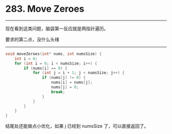 # 283. Move Zeroes

---

现在看到这类问题，脑袋第一反应就是两指针遍历。

要求的第二点，没什么头绪

---

```c
void moveZeroes(int* nums, int numsSize) {
	int i = 0;
	for (int i = 0; i < numsSize; i++) {
		if (nums[i] == 0) {
			for (int j = i + 1; j < numsSize; j++) {
				if (nums[j] != 0) {
					nums[i] = nums[j];
					nums[j] = 0;
					break;
				}
			}
		}
	}
}
```

结尾处还能做点小优化，如果 j 已经到 numsSize 了，可以直接返回了。
